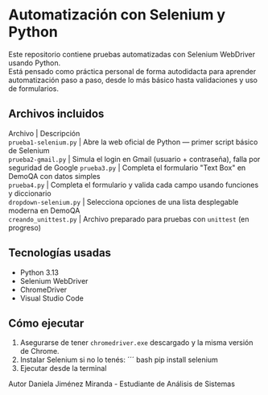 # Automatización con Selenium y Python 

Este repositorio contiene pruebas automatizadas con Selenium WebDriver usando Python.  
Está pensado como práctica personal de forma autodidacta para aprender automatización paso a paso, desde lo más básico hasta validaciones y uso de formularios.



## Archivos incluidos

 Archivo                | Descripción                                                                 
 `prueba1-selenium.py`  | Abre la web oficial de Python — primer script básico de Selenium            
 `prueba2-gmail.py`     | Simula el login en Gmail (usuario + contraseña), falla por seguridad de Google 
 `prueba3.py`           | Completa el formulario "Text Box" en DemoQA con datos simples                  
 `prueba4.py`           | Completa el formulario y valida cada campo usando funciones y diccionario  
 `dropdown-selenium.py` | Selecciona opciones de una lista desplegable moderna en DemoQA             
 `creando_unittest.py`  | Archivo preparado para pruebas con `unittest` (en progreso)                 



## Tecnologías usadas

- Python 3.13
- Selenium WebDriver
- ChromeDriver
- Visual Studio Code



## Cómo ejecutar

1. Asegurarse de tener `chromedriver.exe` descargado y la misma versión de Chrome.
2. Instalar Selenium si no lo tenés:
   ´´´ bash
   pip install selenium
3. Ejecutar desde la terminal





Autor
Daniela Jiménez Miranda - Estudiante de Análisis de Sistemas